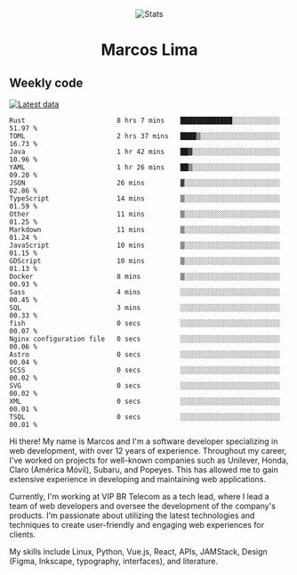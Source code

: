 <div align="center">
  <img src="https://user-images.githubusercontent.com/958723/207206099-04913a11-e77d-4b52-a9d3-5d702839508b.png" alt="Stats" />
  <h1>Marcos Lima</h1>
</div>

## Weekly code

[![Latest data](https://github.com/skvggor/skvggor/actions/workflows/main.yml/badge.svg)](https://github.com/skvggor/skvggor/actions/workflows/main.yml)

<!--START_SECTION:waka-->

```text
Rust                       8 hrs 7 mins    █████████████░░░░░░░░░░░░   51.97 %
TOML                       2 hrs 37 mins   ████▒░░░░░░░░░░░░░░░░░░░░   16.73 %
Java                       1 hr 42 mins    ██▓░░░░░░░░░░░░░░░░░░░░░░   10.96 %
YAML                       1 hr 26 mins    ██▒░░░░░░░░░░░░░░░░░░░░░░   09.20 %
JSON                       26 mins         ▓░░░░░░░░░░░░░░░░░░░░░░░░   02.86 %
TypeScript                 14 mins         ▒░░░░░░░░░░░░░░░░░░░░░░░░   01.59 %
Other                      11 mins         ▒░░░░░░░░░░░░░░░░░░░░░░░░   01.25 %
Markdown                   11 mins         ▒░░░░░░░░░░░░░░░░░░░░░░░░   01.24 %
JavaScript                 10 mins         ▒░░░░░░░░░░░░░░░░░░░░░░░░   01.15 %
GDScript                   10 mins         ▒░░░░░░░░░░░░░░░░░░░░░░░░   01.13 %
Docker                     8 mins          ▒░░░░░░░░░░░░░░░░░░░░░░░░   00.93 %
Sass                       4 mins          ░░░░░░░░░░░░░░░░░░░░░░░░░   00.45 %
SQL                        3 mins          ░░░░░░░░░░░░░░░░░░░░░░░░░   00.33 %
fish                       0 secs          ░░░░░░░░░░░░░░░░░░░░░░░░░   00.07 %
Nginx configuration file   0 secs          ░░░░░░░░░░░░░░░░░░░░░░░░░   00.06 %
Astro                      0 secs          ░░░░░░░░░░░░░░░░░░░░░░░░░   00.04 %
SCSS                       0 secs          ░░░░░░░░░░░░░░░░░░░░░░░░░   00.02 %
SVG                        0 secs          ░░░░░░░░░░░░░░░░░░░░░░░░░   00.02 %
XML                        0 secs          ░░░░░░░░░░░░░░░░░░░░░░░░░   00.01 %
TSQL                       0 secs          ░░░░░░░░░░░░░░░░░░░░░░░░░   00.01 %
```

<!--END_SECTION:waka-->

  <p>Hi there! My name is Marcos and I'm a software developer specializing in web development, with over 12 years of experience. Throughout my career, I've worked on projects for well-known companies such as Unilever, Honda, Claro (América Móvil), Subaru, and Popeyes. This has allowed me to gain extensive experience in developing and maintaining web applications.</p>
  
  <p>Currently, I'm working at VIP BR Telecom as a tech lead, where I lead a team of web developers and oversee the development of the company's products. I'm passionate about utilizing the latest technologies and techniques to create user-friendly and engaging web experiences for clients.</p>
  
  <p>My skills include Linux, Python, Vue.js, React, APIs, JAMStack, Design (Figma, Inkscape, typography, interfaces), and literature.</p>
<!-- </details> -->

<!-- <div align="center">
  <h2>🤖 Recent Code Activity</h2>
  <img width="500" src="https://github-readme-stats.vercel.app/api/wakatime?username=skvggor&hide_title=true&layout=compact&theme=transparent" alt="Wakatime Stats" />
</div>

<br>

<div align="center">
  <h2>📈 GitHub Stats</h2>
  <img width="500" src="https://github-readme-stats.vercel.app/api?username=skvggor&show_icons=true&theme=transparent&hide_title=true&count_private=true" alt="GitHub Stats" />
</div>
 -->
